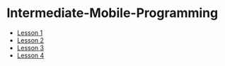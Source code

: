 # Intermediate-Mobile-Programming
- [Lesson 1](Lesson1.md)
- [Lesson 2](Lesson2.md)
- [Lesson 3](Lesson3.md)
- [Lesson 4](Lesson4.md)
